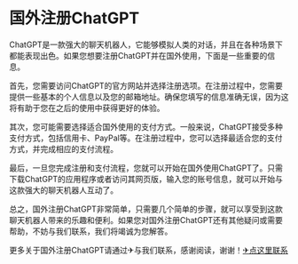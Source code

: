 # 国外注册ChatGPT

ChatGPT是一款强大的聊天机器人，它能够模拟人类的对话，并且在各种场景下都能表现出色。如果您想要注册ChatGPT并在国外使用，下面是一些重要的信息。

首先，您需要访问ChatGPT的官方网站并选择注册选项。在注册过程中，您需要提供一些基本的个人信息以及您的邮箱地址。确保您填写的信息准确无误，因为这将有助于您在之后的使用中获得更好的体验。

其次，您可能需要选择适合国外使用的支付方式。一般来说，ChatGPT接受多种支付方式，包括信用卡、PayPal等。在注册过程中，您可以选择最适合您的支付方式，并完成相应的支付流程。

最后，一旦您完成注册和支付流程，您就可以开始在国外使用ChatGPT了。只需下载ChatGPT的应用程序或者访问其网页版，输入您的账号信息，就可以开始与这款强大的聊天机器人互动了。

总之，国外注册ChatGPT非常简单，只需要几个简单的步骤，就可以享受到这款聊天机器人带来的乐趣和便利。如果您对国外注册ChatGPT还有其他疑问或需要帮助，不妨与我们联系，我们将竭诚为您解答。

更多关于国外注册ChatGPT请通过✈与我们联系，感谢阅读，谢谢！[✈点这里联系](https://sms.k02.cc)
